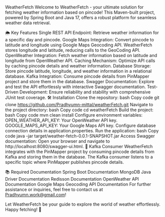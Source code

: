 WeatherFetch
Welcome to WeatherFetch - your ultimate solution for fetching weather information based on pincode! This Maven-built project, powered by Spring Boot and Java 17, offers a robust platform for seamless weather data retrieval.

🌦️ Key Features
Single REST API Endpoint: Retrieve weather information for a specific day and pincode.
Google Maps Integration: Convert pincode to latitude and longitude using Google Maps Geocoding API. WeatherFetch stores longitude and latitude, reducing calls to the GeoCoding API.
OpenWeather Integration: Fetch weather information based on latitude and longitude from OpenWeather API.
Caching Mechanism: Optimize API calls by caching pincode details and weather information.
Database Storage: Store pincode latitude, longitude, and weather information in a relational database.
Kafka Integration: Consume pincode details from PinMapper project and store them in the database.
Swagger Documentation: Explore and test the API effortlessly with interactive Swagger documentation.
Test-Driven Development: Ensure reliability and stability with comprehensive JUnit test coverage.
🛠️ Installation
Clone the repository:
bash
Copy code
git clone https://github.com/Pradhyumn-mittal/weatherFetch.git
Navigate to the project directory:
bash
Copy code
cd weatherFetch
Build the project:
bash
Copy code
mvn clean install
Configure environment variables:
OPEN_WEATHER_API_KEY: Your OpenWeather API key.
GOOGLE_MAPS_API_KEY: Your Google Maps API key.
Configure database connection details in application.properties.
Run the application:
bash
Copy code
java -jar target/weather-fetch-0.0.1-SNAPSHOT.jar
Access Swagger documentation: Open your browser and navigate to http://localhost:8080/swagger-ui.html.
🔄 Kafka Consumer
WeatherFetch integrates with the PinMapper project by consuming pincode details from Kafka and storing them in the database. The Kafka consumer listens to a specific topic where PinMapper publishes pincode details.

📚 Required Documentation
Spring Boot Documentation
MongoDB Java Driver Documentation
Redisson Documentation
OpenWeather API Documentation
Google Maps Geocoding API Documentation
For further assistance or inquiries, feel free to contact us at Pradhyumn.work@gmail.com!

Let WeatherFetch be your guide to explore the world of weather effortlessly. Happy fetching! 🌟


